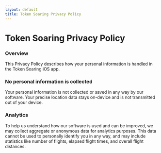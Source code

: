 ```yaml
---
layout: default
title: Token Soaring Privacy Policy
---
```


# Token Soaring Privacy Policy

### Overview

This Privacy Policy describes how your personal information is handled in the Token Soaring iOS app.

### No personal information is collected

Your personal information is not collected or saved in any way by our software. Your precise location data stays on-device and is not transmitted out of your device.

### Analytics

To help us understand how our software is used and can be improved, we may collect aggregate or anonymous data for analytics purposes. This data cannot be used to personally identify you in any way, and may include statistics like number of flights, elapsed flight times, and overall flight distances.
